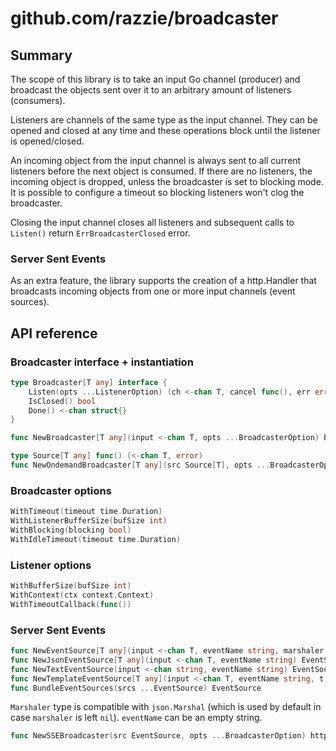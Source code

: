 # github.com/razzie/broadcaster

## Summary
The scope of this library is to take an input Go channel (producer) and broadcast the objects sent over it to an arbitrary amount of listeners (consumers).

Listeners are channels of the same type as the input channel. They can be opened and closed at any time and these operations block until the listener is opened/closed.

An incoming object from the input channel is always sent to all current listeners before the next object is consumed. If there are no listeners, the incoming object is dropped, unless the broadcaster is set to blocking mode. It is possible to configure a timeout so blocking listeners won't clog the broadcaster.

Closing the input channel closes all listeners and subsequent calls to ``Listen()`` return ``ErrBroadcasterClosed`` error.

### Server Sent Events
As an extra feature, the library supports the creation of a http.Handler that broadcasts incoming objects from one or more input channels (event sources).

## API reference
### Broadcaster interface + instantiation
```go
type Broadcaster[T any] interface {
	Listen(opts ...ListenerOption) (ch <-chan T, cancel func(), err error)
	IsClosed() bool
	Done() <-chan struct{}
}

func NewBroadcaster[T any](input <-chan T, opts ...BroadcasterOption) Broadcaster[T]

type Source[T any] func() (<-chan T, error)
func NewOndemandBroadcaster[T any](src Source[T], opts ...BroadcasterOption) Broadcaster[T]
```

### Broadcaster options
```go
WithTimeout(timeout time.Duration)
WithListenerBufferSize(bufSize int)
WithBlocking(blocking bool)
WithIdleTimeout(timeout time.Duration)
```

### Listener options
```go
WithBufferSize(bufSize int)
WithContext(ctx context.Context)
WithTimeoutCallback(func())
```

### Server Sent Events
```go
func NewEventSource[T any](input <-chan T, eventName string, marshaler Marshaler) EventSource
func NewJsonEventSource[T any](input <-chan T, eventName string) EventSource
func NewTextEventSource(input <-chan string, eventName string) EventSource
func NewTemplateEventSource[T any](input <-chan T, eventName string, t *template.Template, templateName string) EventSource
func BundleEventSources(srcs ...EventSource) EventSource
```
`Marshaler` type is compatible with `json.Marshal` (which is used by default in case `marshaler` is left `nil`).
`eventName` can be an empty string.

```go
func NewSSEBroadcaster(src EventSource, opts ...BroadcasterOption) http.Handler
```
